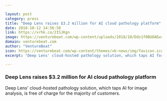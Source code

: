 ```yaml
---

layout: post
category: press
title: "Deep Lens raises $3.2 million for AI cloud pathology platform"
date: 2018-10-12 14:56:58
link: https://vrhk.co/2ISJKgn
image: https://venturebeat.com/wp-content/uploads/2018/10/Ddz1f0BU8AEwrTm.jpg?fit=1200%2C675&strip=all
domain: venturebeat.com
author: "VentureBeat"
icon: https://venturebeat.com/wp-content/themes/vb-news/img/favicon.ico
excerpt: "Deep Lens' cloud-hosted pathology solution, which taps AI for image analysis, is free of charge for the majority of customers."

---
```


### Deep Lens raises $3.2 million for AI cloud pathology platform

Deep Lens' cloud-hosted pathology solution, which taps AI for image analysis, is free of charge for the majority of customers.